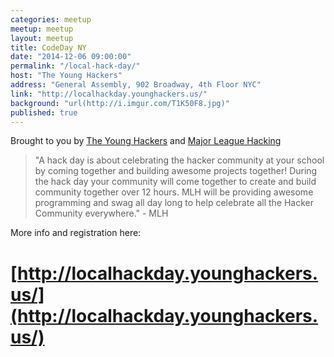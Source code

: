 ```yaml
---
categories: meetup
meetup: meetup
layout: meetup
title: CodeDay NY
date: "2014-12-06 09:00:00"
permalink: "/local-hack-day/"
host: "The Young Hackers"
address: "General Assembly, 902 Broadway, 4th Floor NYC"
link: "http://localhackday.younghackers.us/"
background: "url(http://i.imgur.com/T1K50F8.jpg)"
published: true
---
```


Brought to you by [The Young Hackers](http://localhackday.younghackers.us/) and [Major League Hacking](http://mlh.io/)

> "A hack day is about celebrating the hacker community at your school by coming together and building awesome projects together! During the hack day your community will come together to create and build community together over 12 hours. MLH will be providing awesome programming and swag all day long to help celebrate all the Hacker Community everywhere." - MLH

More info and registration here:

# [http://localhackday.younghackers.us/](http://localhackday.younghackers.us/)
